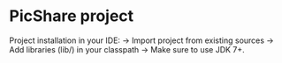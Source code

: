 PicShare project
===========

Project installation in your IDE:
-> Import project from existing sources
-> Add libraries (lib/) in your classpath
-> Make sure to use JDK 7+.
